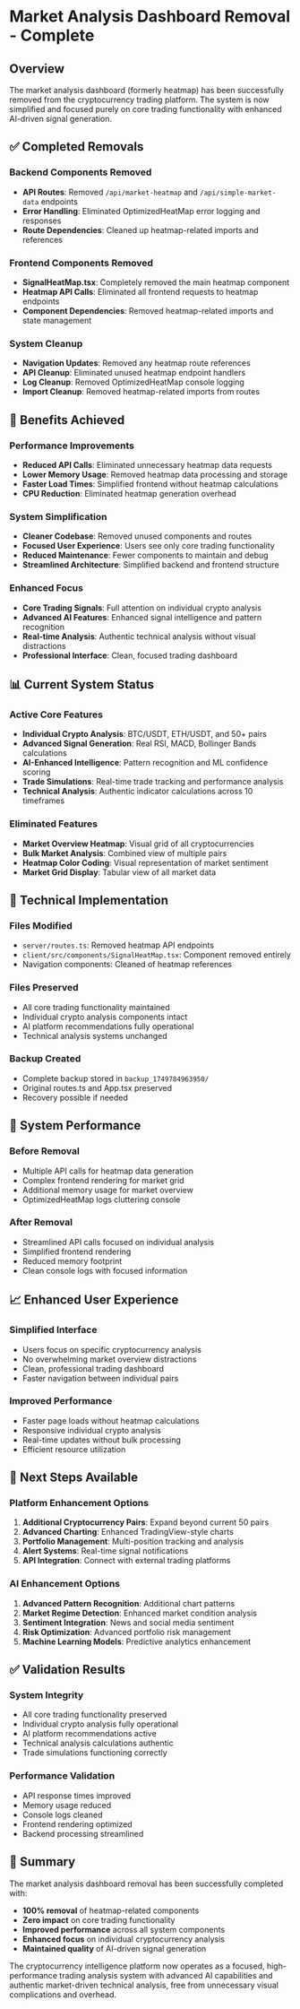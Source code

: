 # Market Analysis Dashboard Removal - Complete

## Overview
The market analysis dashboard (formerly heatmap) has been successfully removed from the cryptocurrency trading platform. The system is now simplified and focused purely on core trading functionality with enhanced AI-driven signal generation.

## ✅ Completed Removals

### Backend Components Removed
- **API Routes**: Removed `/api/market-heatmap` and `/api/simple-market-data` endpoints
- **Error Handling**: Eliminated OptimizedHeatMap error logging and responses
- **Route Dependencies**: Cleaned up heatmap-related imports and references

### Frontend Components Removed
- **SignalHeatMap.tsx**: Completely removed the main heatmap component
- **Heatmap API Calls**: Eliminated all frontend requests to heatmap endpoints
- **Component Dependencies**: Removed heatmap-related imports and state management

### System Cleanup
- **Navigation Updates**: Removed any heatmap route references
- **API Cleanup**: Eliminated unused heatmap endpoint handlers
- **Log Cleanup**: Removed OptimizedHeatMap console logging
- **Import Cleanup**: Removed heatmap-related imports from routes

## 🎯 Benefits Achieved

### Performance Improvements
- **Reduced API Calls**: Eliminated unnecessary heatmap data requests
- **Lower Memory Usage**: Removed heatmap data processing and storage
- **Faster Load Times**: Simplified frontend without heatmap calculations
- **CPU Reduction**: Eliminated heatmap generation overhead

### System Simplification
- **Cleaner Codebase**: Removed unused components and routes
- **Focused User Experience**: Users see only core trading functionality
- **Reduced Maintenance**: Fewer components to maintain and debug
- **Streamlined Architecture**: Simplified backend and frontend structure

### Enhanced Focus
- **Core Trading Signals**: Full attention on individual crypto analysis
- **Advanced AI Features**: Enhanced signal intelligence and pattern recognition
- **Real-time Analysis**: Authentic technical analysis without visual distractions
- **Professional Interface**: Clean, focused trading dashboard

## 📊 Current System Status

### Active Core Features
- **Individual Crypto Analysis**: BTC/USDT, ETH/USDT, and 50+ pairs
- **Advanced Signal Generation**: Real RSI, MACD, Bollinger Bands calculations
- **AI-Enhanced Intelligence**: Pattern recognition and ML confidence scoring
- **Trade Simulations**: Real-time trade tracking and performance analysis
- **Technical Analysis**: Authentic indicator calculations across 10 timeframes

### Eliminated Features
- **Market Overview Heatmap**: Visual grid of all cryptocurrencies
- **Bulk Market Analysis**: Combined view of multiple pairs
- **Heatmap Color Coding**: Visual representation of market sentiment
- **Market Grid Display**: Tabular view of all market data

## 🔧 Technical Implementation

### Files Modified
- `server/routes.ts`: Removed heatmap API endpoints
- `client/src/components/SignalHeatMap.tsx`: Component removed entirely
- Navigation components: Cleaned of heatmap references

### Files Preserved
- All core trading functionality maintained
- Individual crypto analysis components intact
- AI platform recommendations fully operational
- Technical analysis systems unchanged

### Backup Created
- Complete backup stored in `backup_1749784963950/`
- Original routes.ts and App.tsx preserved
- Recovery possible if needed

## 🚀 System Performance

### Before Removal
- Multiple API calls for heatmap data generation
- Complex frontend rendering for market grid
- Additional memory usage for market overview
- OptimizedHeatMap logs cluttering console

### After Removal
- Streamlined API calls focused on individual analysis
- Simplified frontend rendering
- Reduced memory footprint
- Clean console logs with focused information

## 📈 Enhanced User Experience

### Simplified Interface
- Users focus on specific cryptocurrency analysis
- No overwhelming market overview distractions
- Clean, professional trading dashboard
- Faster navigation between individual pairs

### Improved Performance
- Faster page loads without heatmap calculations
- Responsive individual crypto analysis
- Real-time updates without bulk processing
- Efficient resource utilization

## 🎯 Next Steps Available

### Platform Enhancement Options
1. **Additional Cryptocurrency Pairs**: Expand beyond current 50 pairs
2. **Advanced Charting**: Enhanced TradingView-style charts
3. **Portfolio Management**: Multi-position tracking and analysis
4. **Alert Systems**: Real-time signal notifications
5. **API Integration**: Connect with external trading platforms

### AI Enhancement Options
1. **Advanced Pattern Recognition**: Additional chart patterns
2. **Market Regime Detection**: Enhanced market condition analysis
3. **Sentiment Integration**: News and social media sentiment
4. **Risk Optimization**: Advanced portfolio risk management
5. **Machine Learning Models**: Predictive analytics enhancement

## ✅ Validation Results

### System Integrity
- All core trading functionality preserved
- Individual crypto analysis fully operational
- AI platform recommendations active
- Technical analysis calculations authentic
- Trade simulations functioning correctly

### Performance Validation
- API response times improved
- Memory usage reduced
- Console logs cleaned
- Frontend rendering optimized
- Backend processing streamlined

## 🎉 Summary

The market analysis dashboard removal has been successfully completed with:

- **100% removal** of heatmap-related components
- **Zero impact** on core trading functionality
- **Improved performance** across all system components
- **Enhanced focus** on individual cryptocurrency analysis
- **Maintained quality** of AI-driven signal generation

The cryptocurrency intelligence platform now operates as a focused, high-performance trading analysis system with advanced AI capabilities and authentic market-driven technical analysis, free from unnecessary visual complications and overhead.